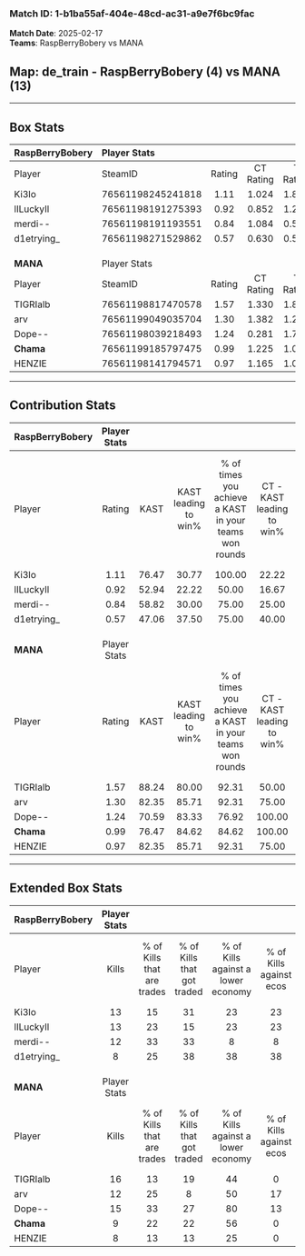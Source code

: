 ### Match ID: 1-b1ba55af-404e-48cd-ac31-a9e7f6bc9fac  
**Match Date**: 2025-02-17  
**Teams**: RaspBerryBobery vs MANA  

## **Map**: de_train - RaspBerryBobery (4) vs MANA (13)  
---  

## Box Stats  

| **RaspBerryBobery** | Player Stats      |        |           |          |       |      |       |         |        |      |     |
| :- | :- | :-: | :-: | :-: | :-: | :-: | :-: | :-: | :-: | :-: | :-: |
| Player              | SteamID           | Rating | CT Rating | T Rating | KAST  | ADR  | Kills | Assists | Deaths | K/D  | HS% |
| Ki3lo               | 76561198245241818 |  1.11  |   1.024   |  1.856   | 76.47 | 88.8 |  13   |    3    |   15   | 0.87 | 46  |
| lILuckyIl           | 76561198191275393 |  0.92  |   0.852   |  1.282   | 52.94 | 84.9 |  13   |    1    |   15   | 0.87 | 76  |
| merdi--             | 76561198191193551 |  0.84  |   1.084   |  0.584   | 58.82 | 70.7 |  12   |    3    |   16   | 0.75 | 66  |
| d1etrying_          | 76561198271529862 |  0.57  |   0.630   |  0.547   | 47.06 | 59.2 |   8   |    2    |   14   | 0.57 | 37  |
|                     |                   |        |           |          |       |      |       |         |        |      |     |
|                     |                   |        |           |          |       |      |       |         |        |      |     |
|                     |                   |        |           |          |       |      |       |         |        |      |     |
| **MANA**            | Player Stats      |        |           |          |       |      |       |         |        |      |     |
| Player              | SteamID           | Rating | CT Rating | T Rating | KAST  | ADR  | Kills | Assists | Deaths | K/D  | HS% |
| TIGRIalb            | 76561198817470578 |  1.57  |   1.330   |  1.842   | 88.24 | 99.1 |  16   |    2    |   9    | 1.78 | 56  |
| arv                 | 76561199049035704 |  1.30  |   1.382   |  1.284   | 82.35 | 73.3 |  12   |    2    |   7    | 1.71 | 66  |
| Dope--              | 76561198039218493 |  1.24  |   0.281   |  1.775   | 70.59 | 83.2 |  15   |    2    |   12   | 1.25 | 66  |
| __Chama__           | 76561199185797475 |  0.99  |   1.225   |  1.029   | 76.47 | 58.0 |   9   |    2    |   9    | 1.00 | 100 |
| HENZIE              | 76561198141794571 |  0.97  |   1.165   |  1.023   | 82.35 | 48.2 |   8   |    5    |   9    | 0.89 | 62  |
---  

## Contribution Stats  

| **RaspBerryBobery** | Player Stats |       |                      |                                                        |                           |                                                             |                          |                                                            |
| :- | :-: | :-: | :-: | :-: | :-: | :-: | :-: | :-: |
| Player              |    Rating    | KAST  | KAST leading to win% | % of times you achieve a KAST in your teams won rounds | CT - KAST leading to win% | CT - % of times you achieve a KAST in your teams won rounds | T - KAST leading to win% | T - % of times you achieve a KAST in your teams won rounds |
| Ki3lo               |     1.11     | 76.47 |        30.77         |                         100.00                         |           22.22           |                           100.00                            |          50.00           |                           100.00                           |
| lILuckyIl           |     0.92     | 52.94 |        22.22         |                         50.00                          |           16.67           |                            50.00                            |          33.33           |                           50.00                            |
| merdi--             |     0.84     | 58.82 |        30.00         |                         75.00                          |           25.00           |                           100.00                            |          50.00           |                           50.00                            |
| d1etrying_          |     0.57     | 47.06 |        37.50         |                         75.00                          |           40.00           |                           100.00                            |          33.33           |                           50.00                            |
|                     |              |       |                      |                                                        |                           |                                                             |                          |                                                            |
|                     |              |       |                      |                                                        |                           |                                                             |                          |                                                            |
|                     |              |       |                      |                                                        |                           |                                                             |                          |                                                            |
| **MANA**            | Player Stats |       |                      |                                                        |                           |                                                             |                          |                                                            |
| Player              |    Rating    | KAST  | KAST leading to win% | % of times you achieve a KAST in your teams won rounds | CT - KAST leading to win% | CT - % of times you achieve a KAST in your teams won rounds | T - KAST leading to win% | T - % of times you achieve a KAST in your teams won rounds |
| TIGRIalb            |     1.57     | 88.24 |        80.00         |                         92.31                          |           50.00           |                            66.67                            |          90.91           |                           100.00                           |
| arv                 |     1.30     | 82.35 |        85.71         |                         92.31                          |           75.00           |                           100.00                            |          90.00           |                           90.00                            |
| Dope--              |     1.24     | 70.59 |        83.33         |                         76.92                          |          100.00           |                            66.67                            |          80.00           |                           80.00                            |
| __Chama__           |     0.99     | 76.47 |        84.62         |                         84.62                          |          100.00           |                           100.00                            |          80.00           |                           80.00                            |
| HENZIE              |     0.97     | 82.35 |        85.71         |                         92.31                          |           75.00           |                           100.00                            |          90.00           |                           90.00                            |
---  

## Extended Box Stats  

| **RaspBerryBobery** | Player Stats |                            |                            |                                    |                         |                              |                                 |        |                             |                                     |                          |                               |                            |
| :- | :-: | :-: | :-: | :-: | :-: | :-: | :-: | :-: | :-: | :-: | :-: | :-: | :-: |
| Player              |    Kills     | % of Kills that are trades | % of Kills that got traded | % of Kills against a lower economy | % of Kills against ecos | % of Kills that are flawless | % of Kills that are close duels | Deaths | % of Deaths that get traded | % of Deaths against a lower economy | % of Deaths against ecos | % of Deaths that are flawless | % of Deaths that are close |
| Ki3lo               |      13      |             15             |             31             |                 23                 |           23            |              85              |                0                |   15   |             33              |                  7                  |            7             |              53               |             20             |
| lILuckyIl           |      13      |             23             |             15             |                 23                 |           23            |              77              |                0                |   15   |             13              |                  7                  |            7             |              53               |             7              |
| merdi--             |      12      |             33             |             33             |                 8                  |            8            |              83              |                0                |   16   |             19              |                  6                  |            6             |              88               |             6              |
| d1etrying_          |      8       |             25             |             38             |                 38                 |           38            |              88              |                0                |   14   |              7              |                  7                  |            7             |              57               |             0              |
|                     |              |                            |                            |                                    |                         |                              |                                 |        |                             |                                     |                          |                               |                            |
|                     |              |                            |                            |                                    |                         |                              |                                 |        |                             |                                     |                          |                               |                            |
|                     |              |                            |                            |                                    |                         |                              |                                 |        |                             |                                     |                          |                               |                            |
| **MANA**            | Player Stats |                            |                            |                                    |                         |                              |                                 |        |                             |                                     |                          |                               |                            |
| Player              |    Kills     | % of Kills that are trades | % of Kills that got traded | % of Kills against a lower economy | % of Kills against ecos | % of Kills that are flawless | % of Kills that are close duels | Deaths | % of Deaths that get traded | % of Deaths against a lower economy | % of Deaths against ecos | % of Deaths that are flawless | % of Deaths that are close |
| TIGRIalb            |      16      |             13             |             19             |                 44                 |            0            |              56              |               13                |   9    |             44              |                 33                  |            0             |              89               |             0              |
| arv                 |      12      |             25             |             8              |                 50                 |           17            |              67              |                8                |   7    |              0              |                 29                  |            0             |              86               |             0              |
| Dope--              |      15      |             33             |             27             |                 80                 |           13            |              67              |                7                |   12   |             25              |                 33                  |            0             |              75               |             0              |
| __Chama__           |      9       |             22             |             22             |                 56                 |            0            |              67              |               11                |   9    |             33              |                 44                  |            11            |              78               |             0              |
| HENZIE              |      8       |             13             |             13             |                 25                 |            0            |              63              |                0                |   9    |             33              |                 33                  |            0             |              89               |             0              |

